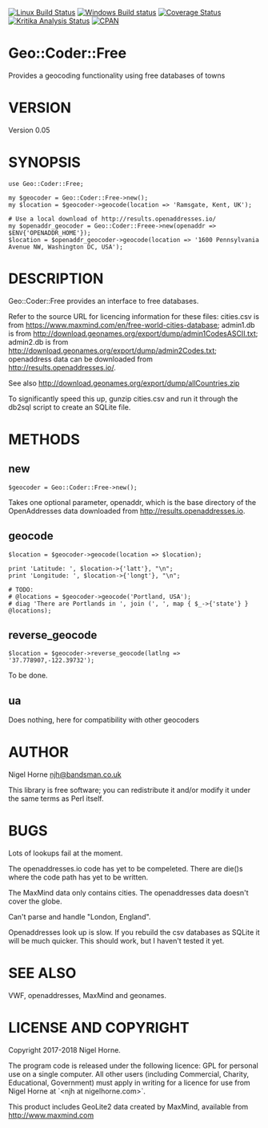 [![Linux Build Status](https://travis-ci.org/nigelhorne/Geo-Coder-Free.svg?branch=master)](https://travis-ci.org/nigelhorne/Geo-Coder-Free)
[![Windows Build status](https://ci.appveyor.com/api/projects/status/8nk00o0rietskf29/branch/master?svg=true)](https://ci.appveyor.com/project/nigelhorne/geo-coder-free-4onbr/branch/master)
[![Coverage Status](https://coveralls.io/repos/github/nigelhorne/Geo-Coder-Free/badge.svg?branch=master)](https://coveralls.io/github/nigelhorne/Geo-Coder-Free?branch=master)
[![Kritika Analysis Status](https://kritika.io/users/nigelhorne/repos/4097424524111879/heads/master/status.svg)](https://kritika.io/users/nigelhorne/repos/4097424524111879/heads/master/)
[![CPAN](https://img.shields.io/cpan/v/Geo-Coder-Free.svg)](http://search.cpan.org/~nhorne/Geo-Coder-Free/)

# Geo::Coder::Free

Provides a geocoding functionality using free databases of towns

# VERSION

Version 0.05

# SYNOPSIS

    use Geo::Coder::Free;

    my $geocoder = Geo::Coder::Free->new();
    my $location = $geocoder->geocode(location => 'Ramsgate, Kent, UK');

    # Use a local download of http://results.openaddresses.io/
    my $openaddr_geocoder = Geo::Coder::Freee->new(openaddr => $ENV{'OPENADDR_HOME'});
    $location = $openaddr_geocoder->geocode(location => '1600 Pennsylvania Avenue NW, Washington DC, USA');

# DESCRIPTION

Geo::Coder::Free provides an interface to free databases.

Refer to the source URL for licencing information for these files:
cities.csv is from https://www.maxmind.com/en/free-world-cities-database;
admin1.db is from http://download.geonames.org/export/dump/admin1CodesASCII.txt;
admin2.db is from http://download.geonames.org/export/dump/admin2Codes.txt;
openaddress data can be downloaded from http://results.openaddresses.io/.

See also http://download.geonames.org/export/dump/allCountries.zip

To significantly speed this up,
gunzip cities.csv and run it through the db2sql script to create an SQLite file.

# METHODS

## new

    $geocoder = Geo::Coder::Free->new();

Takes one optional parameter, openaddr, which is the base directory of
the OpenAddresses data downloaded from http://results.openaddresses.io.

## geocode

    $location = $geocoder->geocode(location => $location);

    print 'Latitude: ', $location->{'latt'}, "\n";
    print 'Longitude: ', $location->{'longt'}, "\n";

    # TODO:
    # @locations = $geocoder->geocode('Portland, USA');
    # diag 'There are Portlands in ', join (', ', map { $_->{'state'} } @locations);

## reverse\_geocode

    $location = $geocoder->reverse_geocode(latlng => '37.778907,-122.39732');

To be done.

## ua

Does nothing, here for compatibility with other geocoders

# AUTHOR

Nigel Horne <njh@bandsman.co.uk>

This library is free software; you can redistribute it and/or modify
it under the same terms as Perl itself.

# BUGS

Lots of lookups fail at the moment.

The openaddresses.io code has yet to be compeleted.
There are die()s where the code path has yet to be written.

The MaxMind data only contains cities.
The openaddresses data doesn't cover the globe.

Can't parse and handle "London, England".

Openaddresses look up is slow.
If you rebuild the csv databases as SQLite it will be much quicker.
This should work, but I haven't tested it yet.

# SEE ALSO

VWF, openaddresses, MaxMind and geonames.

# LICENSE AND COPYRIGHT

Copyright 2017-2018 Nigel Horne.

The program code is released under the following licence: GPL for personal use on a single computer.
All other users (including Commercial, Charity, Educational, Government)
must apply in writing for a licence for use from Nigel Horne at \`&lt;njh at nigelhorne.com>\`.

This product includes GeoLite2 data created by MaxMind, available from
http://www.maxmind.com
